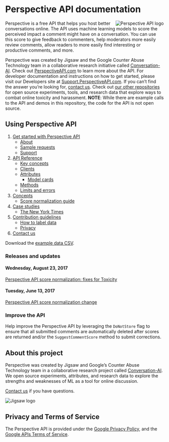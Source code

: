 # Perspective API documentation

<img align="right" src="img/perspective_icon-2020.png" alt="Perspective API logo" />Perspective is a free API that helps you host better conversations online. The API uses machine learning models to score the perceived impact a comment might have on a conversation. You can use this score to give feedback to commenters, help moderators more easily review comments, allow readers to more easily find interesting or productive comments, and more.
 
Perspective was created by Jigsaw and the Google Counter Abuse Technology team in a collaborative research initiative called [Conversation-AI](https://conversationai.github.io/). Check out [PerspectiveAPI.com](https://www.perspectiveapi.com/#/home) to learn more about the API. For developer documentation and instructions on how to get started, please visit our Developers site at [Support.PerspectiveAPI.com](https://support.perspectiveapi.com/s/). If you can’t find the answer you’re looking for, [contact us](https://support.perspectiveapi.com/s/contact-us).
Check out [our other repositories](https://github.com/conversationai) for open source experiments, tools, and research data that explore ways to combat online toxicity and harassment. **NOTE**: While there are example calls to the API and demos in this repository, the code for the API is not open source.

## Using Perspective API

1. [Get started with Perspective API](1-get-started/)
   + [About](1-get-started/about.md)
   + [Sample requests](1-get-started/sample.md)
   + [Support](1-get-started/support.md)
1. [API Reference](2-api/)
   + [Key concepts](2-api/key-concepts.md)
   + [Clients](2-api/clients.md)
   + [Attributes](2-api/models.md)
      + [Model cards](2-api/model-cards/README.md)
   + [Methods](2-api/methods.md)
   + [Limits and errors](2-api/limits.md)
1. [Concepts](3-concepts/)
   + [Score normalization guide](3-concepts/score-normalization.md)
1. [Case studies](4-case-studies/)
   + [The New York Times](4-case-studies/nyt.md)
1. [Contribution guidelines](5-contribute/)
   + [How to label data](5-contribute/label-data.md)
   + [Privacy](5-contribute/privacy.md)
1. [Contact us](6-contact/)

Download the [example data CSV](example_data/perspective_wikipedia_2k_score_sample_20180829.csv).

### Releases and updates

#### Wednesday, August 23, 2017

[Perspective API score normalization: fixes for Toxicity](releases/20170823-score_normalization_v2.md)

#### Tuesday, June 13, 2017
[Perspective API score normalization change](releases/20170613-score_normalization_v1.md)

### Improve the API

Help improve the Perspective API by leveraging the `DoNotStore` flag to ensure that all submitted
comments are automatically deleted after scores are returned and/or the `SuggestCommentScore` method 
to submit corrections.

## About this project

Perspective was created by Jigsaw and Google’s Counter Abuse Technology team in a collaborative research project called [Conversation-AI](https://conversationai.github.io/). We open source experiments, attributes, and research data to explore the strengths and weaknesses of ML as a tool for online discussion.

[Contact us](https://support.perspectiveapi.com/s/contactsupport) if you have questions.

![Jigsaw logo](img/jigsaw-2020.png)

## Privacy and Terms of Service

The Perspective API is provided under the [Google Privacy Policy](https://www.google.com/intl/en/policies/privacy/),
and the [Google APIs Terms of Service](https://developers.google.com/terms/).

